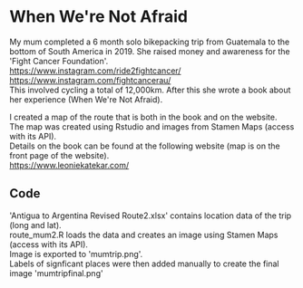 # When We're Not Afraid
My mum completed a 6 month solo bikepacking trip from Guatemala to the bottom of South America in 2019.
She raised money and awareness for the 'Fight Cancer Foundation'.  
https://www.instagram.com/ride2fightcancer/  
https://www.instagram.com/fightcancerau/  
This involved cycling a total of 12,000km.  After this she wrote a book about her experience (When We're Not Afraid).

I created a map of the route that is both in the book and on the website.  
The map was created using Rstudio and images from Stamen Maps (access with its API).  
Details on the book can be found at the following website (map is on the front page of the website).  
https://www.leoniekatekar.com/


## Code
'Antigua to Argentina Revised Route2.xlsx' contains location data of the trip (long and lat).   
route_mum2.R loads the data and creates an image using Stamen Maps (access with its API).  
Image is exported to 'mumtrip.png'.  
Labels of signficant places were then added manually to create the final image 'mumtripfinal.png'
